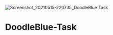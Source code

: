 ![Screenshot_20210515-220735_DoodleBlue Task](https://user-images.githubusercontent.com/50737663/118371663-48d77380-b5cb-11eb-9d5c-b10e701ee8d6.jpg)
# DoodleBlue-Task
